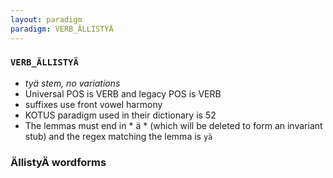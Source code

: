 ```yaml
---
layout: paradigm
paradigm: VERB_ÄLLISTYÄ
---
```

### ` VERB_ÄLLISTYÄ `

* _tyä stem, no variations_
* Universal POS is VERB and legacy POS is VERB
* suffixes use front vowel harmony
* KOTUS paradigm used in their dictionary is 52
* The lemmas must end in * ä * (which will be deleted to form an invariant stub) and the regex matching the lemma is ` yä `

### ÄllistyÄ wordforms


